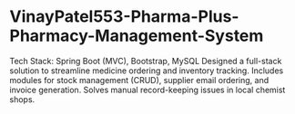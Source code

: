 # VinayPatel553-Pharma-Plus-Pharmacy-Management-System
Tech Stack: Spring Boot (MVC), Bootstrap, MySQL Designed a full-stack solution to streamline medicine ordering and inventory tracking. Includes modules for stock management (CRUD), supplier email ordering, and invoice generation. Solves manual record-keeping issues in local chemist shops.
